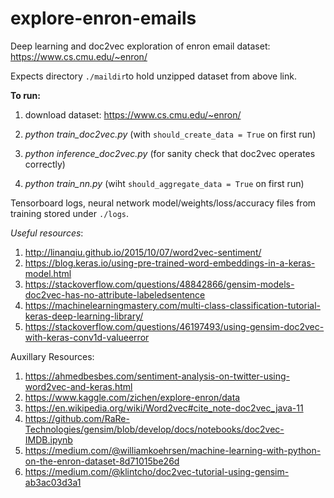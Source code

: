 # explore-enron-emails
Deep learning and doc2vec exploration of enron email dataset: https://www.cs.cmu.edu/~enron/

Expects directory `./maildir`to hold unzipped dataset from above link.

**To run:**

1) download dataset: https://www.cs.cmu.edu/~enron/

2) *python train_doc2vec.py* (with `should_create_data = True` on first run)

3) *python inference_doc2vec.py* (for sanity check that doc2vec operates correctly)

4) *python train_nn.py* (wiht `should_aggregate_data = True` on first run)

Tensorboard logs, neural network model/weights/loss/accuracy files from training stored under `./logs`.



*Useful resources*:
1) http://linanqiu.github.io/2015/10/07/word2vec-sentiment/
2) https://blog.keras.io/using-pre-trained-word-embeddings-in-a-keras-model.html
3) https://stackoverflow.com/questions/48842866/gensim-models-doc2vec-has-no-attribute-labeledsentence
4) https://machinelearningmastery.com/multi-class-classification-tutorial-keras-deep-learning-library/
5) https://stackoverflow.com/questions/46197493/using-gensim-doc2vec-with-keras-conv1d-valueerror

Auxillary Resources:
1) https://ahmedbesbes.com/sentiment-analysis-on-twitter-using-word2vec-and-keras.html
2) https://www.kaggle.com/zichen/explore-enron/data
3) https://en.wikipedia.org/wiki/Word2vec#cite_note-doc2vec_java-11
4) https://github.com/RaRe-Technologies/gensim/blob/develop/docs/notebooks/doc2vec-IMDB.ipynb
5) https://medium.com/@williamkoehrsen/machine-learning-with-python-on-the-enron-dataset-8d71015be26d
6) https://medium.com/@klintcho/doc2vec-tutorial-using-gensim-ab3ac03d3a1

